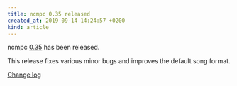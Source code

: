 ```yaml
---
title: ncmpc 0.35 released
created_at: 2019-09-14 14:24:57 +0200
kind: article
---
```


ncmpc [0.35](/download/ncmpc/0/ncmpc-0.35.tar.xz) has been released.

This release fixes various minor bugs and improves the default song
format.

[Change log](https://raw.githubusercontent.com/MusicPlayerDaemon/ncmpc/v0.35/NEWS)
